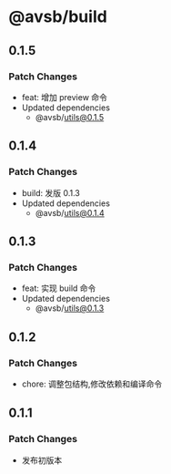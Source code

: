 # @avsb/build

## 0.1.5

### Patch Changes

- feat: 增加 preview 命令
- Updated dependencies
  - @avsb/utils@0.1.5

## 0.1.4

### Patch Changes

- build: 发版 0.1.3
- Updated dependencies
  - @avsb/utils@0.1.4

## 0.1.3

### Patch Changes

- feat: 实现 build 命令
- Updated dependencies
  - @avsb/utils@0.1.3

## 0.1.2

### Patch Changes

- chore: 调整包结构,修改依赖和编译命令

## 0.1.1

### Patch Changes

- 发布初版本
